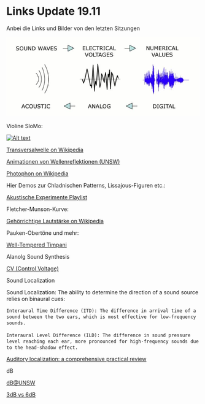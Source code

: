 # Links Update 19.11

Anbei die Links und Bilder von den letzten Sitzungen

![pic](adc_dac.jpg)

Violine SloMo:

[![Alt text](https://img.youtube.com/vi/6JeyiM0YNo4/0.jpg)](https://youtu.be/6JeyiM0YNo4?si=q417wZlJiomKyDhF)

[Transversalwelle on Wikipedia](https://de.wikipedia.org/wiki/Transversalwelle)

[Animationen von Wellenreflektionen (UNSW)](https://www.animations.physics.unsw.edu.au/waves-sound/travelling-waves/index.html)

[Photophon on Wikipedia](https://de.wikipedia.org/wiki/Photophon)

Hier Demos zur Chladnischen Patterns, Lissajous-Figuren etc.:

[Akustische Experimente Playlist](https://www.youtube.com/playlist?list=PLslExxbg3O-fAeclmcjO0LId_xADwxalv)

Fletcher-Munson-Kurve:

[Gehörrichtige Lautstärke on Wikipedia](https://de.wikipedia.org/wiki/Geh%C3%B6rrichtige_Lautst%C3%A4rke)

Pauken-Obertöne und mehr:

[Well-Tempered Timpani](https://wtt.pauken.org/)

Alanolg Sound Synthesis

[CV (Control Voltage)](https://synthesizeronline.com/2023/01/14/control-voltages-cv/)

Sound Localization

Sound Localization: The ability to determine the direction of a sound source relies on binaural cues:

    Interaural Time Difference (ITD): The difference in arrival time of a sound between the two ears, which is most effective for low-frequency sounds.

    Interaural Level Difference (ILD): The difference in sound pressure level reaching each ear, more pronounced for high-frequency sounds due to the head-shadow effect.

[Auditory localization: a comprehensive practical review](https://www.frontiersin.org/journals/psychology/articles/10.3389/fpsyg.2024.1408073/full)

dB

[dB@UNSW](https://www.animations.physics.unsw.edu.au/jw/dB.htm)

[3dB vs 6dB](https://audiouniversityonline.com/decibels-explained/)